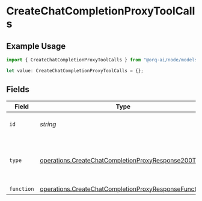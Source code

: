# CreateChatCompletionProxyToolCalls

## Example Usage

```typescript
import { CreateChatCompletionProxyToolCalls } from "@orq-ai/node/models/operations";

let value: CreateChatCompletionProxyToolCalls = {};
```

## Fields

| Field                                                                                                                        | Type                                                                                                                         | Required                                                                                                                     | Description                                                                                                                  |
| ---------------------------------------------------------------------------------------------------------------------------- | ---------------------------------------------------------------------------------------------------------------------------- | ---------------------------------------------------------------------------------------------------------------------------- | ---------------------------------------------------------------------------------------------------------------------------- |
| `id`                                                                                                                         | *string*                                                                                                                     | :heavy_minus_sign:                                                                                                           | The ID of the tool call.                                                                                                     |
| `type`                                                                                                                       | [operations.CreateChatCompletionProxyResponse200Type](../../models/operations/createchatcompletionproxyresponse200type.md)   | :heavy_minus_sign:                                                                                                           | The type of the tool. Currently, only `function` is supported.                                                               |
| `function`                                                                                                                   | [operations.CreateChatCompletionProxyResponseFunction](../../models/operations/createchatcompletionproxyresponsefunction.md) | :heavy_minus_sign:                                                                                                           | N/A                                                                                                                          |